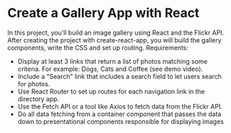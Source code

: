 # Create a Gallery App with React
In this project, you'll build an image gallery using React and the Flickr API. After creating the project with create-react-app, you will build the gallery components, write the CSS and set up routing.
Requirements:
* Display at least 3 links that return a list of photos matching some criteria. For example: Dogs, Cats and Coffee (see demo video).
* Include a "Search" link that includes a search field to let users search for photos.
* Use React Router to set up routes for each navigation link in the directory app.
* Use the Fetch API or a tool like Axios to fetch data from the Flickr API.
* Do all data fetching from a container component that passes the data down to presentational components responsible for    displaying images
